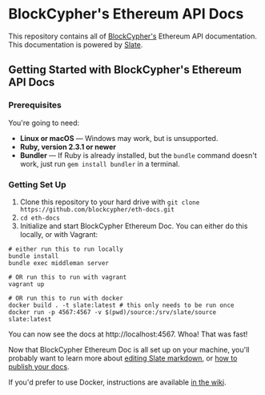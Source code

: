 # BlockCypher's Ethereum API Docs

This repository contains all of [BlockCypher's](http://www.blockcypher.com) Ethereum API documentation. This documentation is powered by [Slate](https://github.com/tripit/slate).

## Getting Started with BlockCypher's Ethereum API Docs

### Prerequisites

You're going to need:

 - **Linux or macOS** — Windows may work, but is unsupported.
 - **Ruby, version 2.3.1 or newer**
 - **Bundler** — If Ruby is already installed, but the `bundle` command doesn't work, just run `gem install bundler` in a terminal.

### Getting Set Up

1. Clone this repository to your hard drive with `git clone https://github.com/blockcypher/eth-docs.git`
1. `cd eth-docs`
1. Initialize and start BlockCypher Ethereum Doc. You can either do this locally, or with Vagrant:

```shell
# either run this to run locally
bundle install
bundle exec middleman server

# OR run this to run with vagrant
vagrant up

# OR run this to run with docker
docker build . -t slate:latest # this only needs to be run once
docker run -p 4567:4567 -v $(pwd)/source:/srv/slate/source slate:latest
```

You can now see the docs at http://localhost:4567. Whoa! That was fast!

Now that BlockCypher Ethereum Doc is all set up on your machine, you'll probably want to learn more about [editing Slate markdown](https://github.com/slatedocs/slate/wiki/Markdown-Syntax), or [how to publish your docs](https://github.com/slatedocs/slate/wiki/Deploying-Slate).

If you'd prefer to use Docker, instructions are available [in the wiki](https://github.com/slatedocs/slate/wiki/Docker).
